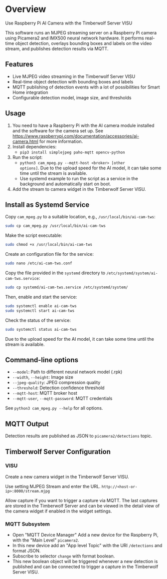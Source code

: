 # Overview

Use Raspberry Pi AI Camera with the Timberwolf Server VISU

This software runs an MJPEG streaming server on a Raspberry Pi camera using Picamera2 and IMX500 neural network hardware.
It performs real-time object detection, overlays bounding boxes and labels on the video stream, and publishes detection results via MQTT.

## Features

- Live MJPEG video streaming in the Timberwolf Server VISU
- Real-time object detection with bounding boxes and labels
- MQTT publishing of detection events with a lot of possibilities for Smart Home integration
- Configurable detection model, image size, and thresholds

## Usage

1. You need to have a Raspberry Pi with the AI camera module installed and the software for the camera set up. See https://www.raspberrypi.com/documentation/accessories/ai-camera.html for more information.
2. Install dependencies:
   - <code>pip3 install simplejpeg paho-mqtt opencv-python</code>
3. Run the script:
   - <code>python3 cam_mpeg.py --mqtt-host &lt;broker&gt; [other options]</code>. Due to the upload speed for the AI model, it can take some time until the stream is available.
   - Use systemd example to run the script as a service in the background and automatically start on boot.
4. Add the stream to camera widget in the Timberwolf Server VISU.

## Install as Systemd Service

Copy `cam_mpeg.py` to a suitable location, e.g., `/usr/local/bin/ai-cam-tws`:

```bash
sudo cp cam_mpeg.py /usr/local/bin/ai-cam-tws
```

Make the script executable:

```bash
sudo chmod +x /usr/local/bin/ai-cam-tws
```

Create an configuration file for the service:

```bash
sudo nano /etc/ai-cam-tws.conf
```

Copy the file provided in the `systemd` directory to `/etc/systemd/system/ai-cam-tws.service`:

```bash
sudo cp systemd/ai-cam-tws.service /etc/systemd/system/
```

Then, enable and start the service:

```bash
sudo systemctl enable ai-cam-tws
sudo systemctl start ai-cam-tws
```

Check the status of the service:

```bash
sudo systemctl status ai-cam-tws
```

Due to the upload speed for the AI model, it can take some time until the stream is available.

## Command-line options

- <code>--model</code>: Path to different neural network model (.rpk)
- <code>--width</code>, <code>--height</code>: Image size
- <code>--jpeg-quality</code>: JPEG compression quality
- <code>--threshold</code>: Detection confidence threshold
- <code>--mqtt-host</code>: MQTT broker host
- <code>--mqtt-user</code>, <code>--mqtt-password</code>: MQTT credentials

See <code>python3 cam_mpeg.py --help</code> for all options.

## MQTT Output

Detection results are published as JSON to <code>picamera2/detections</code> topic.


## Timberwolf Server Configuration

### VISU

Create a new camera widget in the Timberwolf Server VISU.

Use setting MJPEG Stream and enter the URL.
`http://<host-or-ip>:8000/stream.mjpg`

Allow capture if you want to trigger a capture via MQTT.
The last captures are stored in the Timberwolf Server and can be viewed in the detail view of the camera widget if enabled in the widget settings.

### MQTT Subsystem

- Open "MQTT Device Manager" Add a new device for the Raspberry Pi, with the "Main Level" <code>picamera2</code>.
- In this new device add an "App level Topic" with the URI <code>/detections</code> and format JSON.
- Subscribe to selector <code>change</code> with format boolean.
- This new boolean object will be triggered whenever a new detection is published and can be connected to trigger a capture in the Timberwolf Server VISU.


